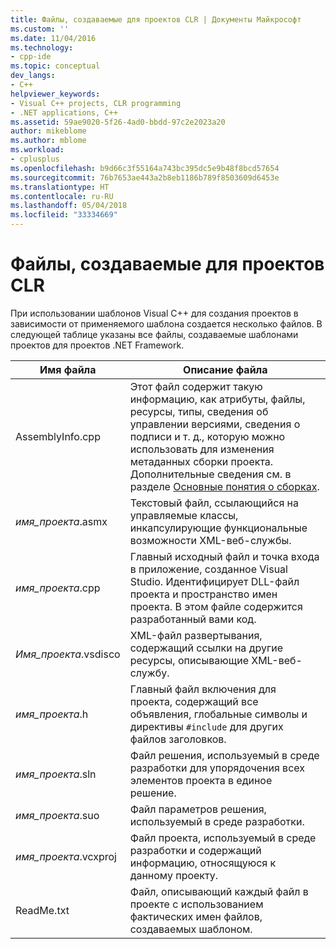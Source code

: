 ```yaml
---
title: Файлы, создаваемые для проектов CLR | Документы Майкрософт
ms.custom: ''
ms.date: 11/04/2016
ms.technology:
- cpp-ide
ms.topic: conceptual
dev_langs:
- C++
helpviewer_keywords:
- Visual C++ projects, CLR programming
- .NET applications, C++
ms.assetid: 59ae9020-5f26-4ad0-bbdd-97c2e2023a20
author: mikeblome
ms.author: mblome
ms.workload:
- cplusplus
ms.openlocfilehash: b9d66c3f55164a743bc395dc5e9b48f8bcd57654
ms.sourcegitcommit: 76b7653ae443a2b8eb1186b789f8503609d6453e
ms.translationtype: HT
ms.contentlocale: ru-RU
ms.lasthandoff: 05/04/2018
ms.locfileid: "33334669"
---
```

# <a name="files-created-for-clr-projects"></a>Файлы, создаваемые для проектов CLR
При использовании шаблонов Visual C++ для создания проектов в зависимости от применяемого шаблона создается несколько файлов. В следующей таблице указаны все файлы, создаваемые шаблонами проектов для проектов .NET Framework.  
  
|Имя файла|Описание файла|  
|---------------|----------------------|  
|AssemblyInfo.cpp|Этот файл содержит такую информацию, как атрибуты, файлы, ресурсы, типы, сведения об управлении версиями, сведения о подписи и т. д., которую можно использовать для изменения метаданных сборки проекта. Дополнительные сведения см. в разделе [Основные понятия о сборках](/dotnet/framework/app-domains/assembly-contents).|  
|*имя_проекта*.asmx|Текстовый файл, ссылающийся на управляемые классы, инкапсулирующие функциональные возможности XML-веб-службы.|  
|*имя_проекта*.cpp|Главный исходный файл и точка входа в приложение, созданное Visual Studio. Идентифицирует DLL-файл проекта и пространство имен проекта. В этом файле содержится разработанный вами код.|  
|*Имя_проекта*.vsdisco|XML-файл развертывания, содержащий ссылки на другие ресурсы, описывающие XML-веб-службу.|  
|*имя_проекта*.h|Главный файл включения для проекта, содержащий все объявления, глобальные символы и директивы `#include` для других файлов заголовков.|  
|*имя_проекта*.sln|Файл решения, используемый в среде разработки для упорядочения всех элементов проекта в единое решение.|  
|*имя_проекта*.suo|Файл параметров решения, используемый в среде разработки.|  
|*имя_проекта*.vcxproj|Файл проекта, используемый в среде разработки и содержащий информацию, относящуюся к данному проекту.|  
|ReadMe.txt|Файл, описывающий каждый файл в проекте с использованием фактических имен файлов, создаваемых шаблоном.|